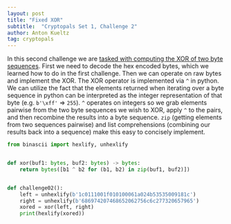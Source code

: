 ```yaml
---
layout: post
title: "Fixed XOR"
subtitle:  "Cryptopals Set 1, Challenge 2"
author: Anton Kueltz
tag: cryptopals
---
```


In this second challenge we are [tasked with computing the XOR of two
byte sequences](https://cryptopals.com/sets/1/challenges/2). First we
need to decode the hex encoded bytes, which we learned how to do in
the first challenge. Then we can operate on raw bytes and implement the 
XOR. The XOR operator is implemented via `^` in python. We can utilize 
the fact that the elements returned when iterating over a byte sequence 
in python can be interpreted as the integer  representation of that byte 
(e.g. `b'\xff'` => `255`). `^` operates on  integers so we grab elements 
pairwise from the two byte sequences we wish to XOR, apply `^` to the 
pairs, and then recombine the results into a byte sequence. `zip` 
(getting elements from two sequences pairwise) and list comprehensions 
(combining our results back into a sequence) make this easy to 
concisely implement.

```python
from binascii import hexlify, unhexlify


def xor(buf1: bytes, buf2: bytes) -> bytes:
    return bytes([b1 ^ b2 for (b1, b2) in zip(buf1, buf2)])


def challenge02():
    left = unhexlify(b'1c0111001f010100061a024b53535009181c')
    right = unhexlify(b'686974207468652062756c6c277320657965')
    xored = xor(left, right)
    print(hexlify(xored))
```
